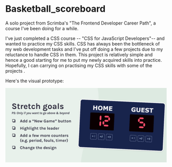 # Basketball_scoreboard
A solo project from Scrimba's "The Frontend Developer Career Path", a course I've been doing for a while. 

I've just completed a CSS course -- "CSS for JavaScript Developers"-- and wanted to practice my CSS skills.  CSS has always been the bottleneck of my web development tasks and I've put off doing a few projects due to my reluctance to handle CSS in them. This project is relatively simple and hence a good starting  for me to put my newly acquired skills into practice. Hopefully, I can carrying on practising my CSS skills with some of the projects .  

Here's the visual prototype: 

![ALT board_image](./board_image.png)